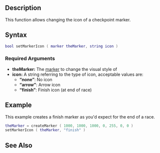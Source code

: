 Description
-----------

This function allows changing the icon of a checkpoint marker.

Syntax
------

``` lua
bool setMarkerIcon ( marker theMarker, string icon )
```

### Required Arguments

-   **theMarker:** The [marker](/marker.md "wikilink") to change the visual style of
-   **icon:** A string referring to the type of icon, acceptable values are:
    -   **“none”**: No icon
    -   **“arrow”**: Arrow icon
    -   **“finish”**: Finish icon (at end of race)

Example
-------

This example creates a finish marker as you'd expect for the end of a race.

``` lua
theMarker = createMarker ( 1000, 1000, 1000, 0, 255, 0, 0 ) 
setMarkerIcon ( theMarker, "finish" )
```

See Also
--------

